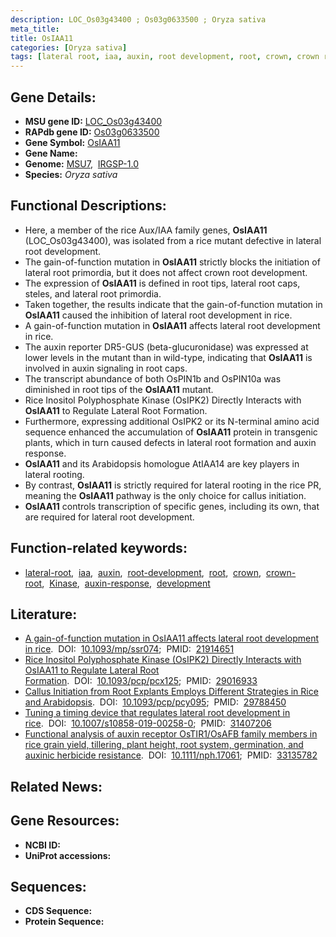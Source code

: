 ```yaml
---
description: LOC_Os03g43400 ; Os03g0633500 ; Oryza sativa
meta_title:
title: OsIAA11
categories: [Oryza sativa]
tags: [lateral root, iaa, auxin, root development, root, crown, crown root, Kinase, auxin response, development]
---
```


## Gene Details:
- **MSU gene ID:** [LOC_Os03g43400](http://rice.uga.edu/cgi-bin/ORF_infopage.cgi?orf=LOC_Os03g43400)  
- **RAPdb gene ID:** [Os03g0633500](https://rapdb.dna.affrc.go.jp/locus/?name=Os03g0633500)  
- **Gene Symbol:** <u>OsIAA11</u>
- **Gene Name:**
- **Genome:**  [MSU7](http://rice.uga.edu/),&nbsp;&nbsp;[IRGSP-1.0](https://rapdb.dna.affrc.go.jp/download/irgsp1.html)
- **Species:** *Oryza sativa*

## Functional Descriptions:
   - Here, a member of the rice Aux/IAA family genes, **OsIAA11** (LOC_Os03g43400), was isolated from a rice mutant defective in lateral root development.
   - The gain-of-function mutation in **OsIAA11** strictly blocks the initiation of lateral root primordia, but it does not affect crown root development.
   - The expression of **OsIAA11** is defined in root tips, lateral root caps, steles, and lateral root primordia.
   - Taken together, the results indicate that the gain-of-function mutation in **OsIAA11** caused the inhibition of lateral root development in rice.
   - A gain-of-function mutation in **OsIAA11** affects lateral root development in rice.
   - The auxin reporter DR5-GUS (beta-glucuronidase) was expressed at lower levels in the mutant than in wild-type, indicating that **OsIAA11** is involved in auxin signaling in root caps.
   - The transcript abundance of both OsPIN1b and OsPIN10a was diminished in root tips of the **OsIAA11** mutant.
   - Rice Inositol Polyphosphate Kinase (OsIPK2) Directly Interacts with **OsIAA11** to Regulate Lateral Root Formation.
   - Furthermore, expressing additional OsIPK2 or its N-terminal amino acid sequence enhanced the accumulation of **OsIAA11** protein in transgenic plants, which in turn caused defects in lateral root formation and auxin response.
   - **OsIAA11** and its Arabidopsis homologue AtIAA14 are key players in lateral rooting.
   - By contrast, **OsIAA11** is strictly required for lateral rooting in the rice PR, meaning the **OsIAA11** pathway is the only choice for callus initiation.
   - **OsIAA11** controls transcription of specific genes, including its own, that are required for lateral root development.

## Function-related keywords:
   - [lateral-root](/tags/lateral-root/),&nbsp;&nbsp;[iaa](/tags/iaa/),&nbsp;&nbsp;[auxin](/tags/auxin/),&nbsp;&nbsp;[root-development](/tags/root-development/),&nbsp;&nbsp;[root](/tags/root/),&nbsp;&nbsp;[crown](/tags/crown/),&nbsp;&nbsp;[crown-root](/tags/crown-root/),&nbsp;&nbsp;[Kinase](/tags/Kinase/),&nbsp;&nbsp;[auxin-response](/tags/auxin-response/),&nbsp;&nbsp;[development](/tags/development/)

## Literature:
   - [A gain-of-function mutation in OsIAA11 affects lateral root development in rice](https://www.doi.org/10.1093/mp/ssr074).&nbsp;&nbsp;DOI:&nbsp;&nbsp;[10.1093/mp/ssr074](https://www.doi.org/10.1093/mp/ssr074);&nbsp;&nbsp;PMID:&nbsp;&nbsp;[21914651](https://pubmed.ncbi.nlm.nih.gov/21914651/)
   - [Rice Inositol Polyphosphate Kinase (OsIPK2) Directly Interacts with OsIAA11 to Regulate Lateral Root Formation](https://www.doi.org/10.1093/pcp/pcx125).&nbsp;&nbsp;DOI:&nbsp;&nbsp;[10.1093/pcp/pcx125](https://www.doi.org/10.1093/pcp/pcx125);&nbsp;&nbsp;PMID:&nbsp;&nbsp;[29016933](https://pubmed.ncbi.nlm.nih.gov/29016933/)
   - [Callus Initiation from Root Explants Employs Different Strategies in Rice and Arabidopsis](https://www.doi.org/10.1093/pcp/pcy095).&nbsp;&nbsp;DOI:&nbsp;&nbsp;[10.1093/pcp/pcy095](https://www.doi.org/10.1093/pcp/pcy095);&nbsp;&nbsp;PMID:&nbsp;&nbsp;[29788450](https://pubmed.ncbi.nlm.nih.gov/29788450/)
   - [Tuning a timing device that regulates lateral root development in rice](https://www.doi.org/10.1007/s10858-019-00258-0).&nbsp;&nbsp;DOI:&nbsp;&nbsp;[10.1007/s10858-019-00258-0](https://www.doi.org/10.1007/s10858-019-00258-0);&nbsp;&nbsp;PMID:&nbsp;&nbsp;[31407206](https://pubmed.ncbi.nlm.nih.gov/31407206/)
   - [Functional analysis of auxin receptor OsTIR1/OsAFB family members in rice grain yield, tillering, plant height, root system, germination, and auxinic herbicide resistance](https://www.doi.org/10.1111/nph.17061).&nbsp;&nbsp;DOI:&nbsp;&nbsp;[10.1111/nph.17061](https://www.doi.org/10.1111/nph.17061);&nbsp;&nbsp;PMID:&nbsp;&nbsp;[33135782](https://pubmed.ncbi.nlm.nih.gov/33135782/)

## Related News:

## Gene Resources:
- **NCBI ID:**  []()
- **UniProt accessions:** [](https://www.uniprot.org/uniprotkb//entry)

## Sequences:
- **CDS Sequence:**
- **Protein Sequence:**
